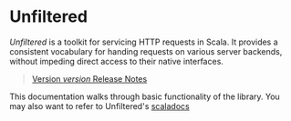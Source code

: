 Unfiltered
==========

*Unfiltered* is a toolkit for servicing HTTP requests in Scala. It
 provides a consistent vocabulary for handing requests on various
 server backends, without impeding direct access to their native
 interfaces.

> [Version $version$ Release Notes]($notes$)

This documentation walks through basic functionality of the
library. You may also want to refer to Unfiltered's
[scaladocs](http://www.javadoc.io/doc/net.databinder/unfiltered_$scalaBinary$/$version$)
